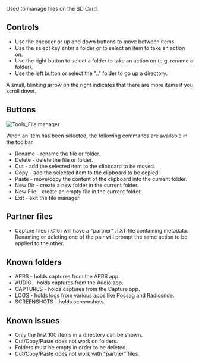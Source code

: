 Used to manage files on the SD Card.

## Controls

- Use the encoder or up and down buttons to move between items.
- Use the select key enter a folder or to select an item to take an action on.
- Use the right button to select a folder to take an action on (e.g. rename a folder).
- Use the left button or select the ".." folder to go up a directory.

A small, blinking arrow on the right indicates that there are more items if you scroll down.

## Buttons

![Tools_File manager](https://github.com/eried/portapack-mayhem/assets/3761006/9a138517-c66b-4a4f-8456-b48b84f9ec85)

When an item has been selected, the following commands are available in the toolbar.
- Rename - rename the file or folder.
- Delete - delete the file or folder.
- Cut - add the selected item to the clipboard to be moved.
- Copy - add the selected item to the clipboard to be copied.
- Paste - move/copy the content of the clipboard into the current folder.
- New Dir - create a new folder in the current folder.
- New File - create an empty file in the current folder.
- Exit - exit the file manager.

## Partner files
- Capture files (.C16) will have a "partner" .TXT file containing metadata. Renaming or deleting one of the pair will prompt the same action to be applied to the other.

## Known folders
- APRS - holds captures from the APRS app.
- AUDIO - holds captures from the Audio app.
- CAPTURES - holds captures from the Capture app.
- LOGS - holds logs from various apps like Pocsag and Radiosnde.
- SCREENSHOTS - holds screenshots.

## Known Issues
- Only the first 100 items in a directory can be shown.
- Cut/Copy/Paste does not work on folders.
- Folders must be empty in order to be deleted.
- Cut/Copy/Paste does not work with "partner" files.
